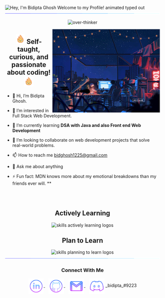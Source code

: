 <img src="https://readme-typing-svg.demolab.com?font=Libre+Baskerville&weight=500&size=41&duration=2800&pause=2000&color=FFFFFF&center=true&vCenter=true&width=940&lines=Hey%2C+I'm+Bidipta.+Welcome+to+my+Profile!" align="middle" alt="Hey, I'm Bidipta Ghosh Welcome to my Profile! animated typed out">
<img  src="assets/borderseperator.gif">

<p align="center"> <img src="https://komarev.com/ghpvc/?username=over-thinker&label=Profile%20views&color=0e75b6&style=flat" alt="over-thinker" /> </p>

<img align='right' src="assets/nightlife.gif" width="350" alt="HyunSun's Dev Card" /></a>
<h2 align="center"><img src="assets/flamey.gif" width="30"/> Self-taught, curious, and passionate about coding!<img src="assets/flamey.gif" width="30"/></h2>

- 👋 Hi, I’m Bidipta Ghosh.

- 👀 I’m interested in Full Stack Web Development.

- 🌱 I’m currently learning **DSA with Java and also Front end Web Development**

- 💞️ I’m looking to collaborate on web development projects that solve real-world problems.

- 📫 How to reach me bidghosh1225@gmail.com

- 💬 Ask me about anything

- ⚡ Fun fact: MDN knows more about my emotional breakdowns than my friends ever will.
**
<h2></h2><br>



<div align="center">
  <h2> <strong> Actively Learning </strong></h2>
  <img src="https://skillicons.dev/icons?i=html,css,js,java,py,bootstrap,django" alt="skills actively learning logos"> <br> 
  <h2> <strong> Plan to Learn </strong></h2>
  <img src="https://skillicons.dev/icons?i=mongodb,react,express,netlify,flutter,kotlin" alt="skills planning to learn logos">
</div>



<img src="assets/borderseperator.gif"/>
  <h3 align="center">Connect With Me</h3>
<p align="center">
  <a href="https://www.linkedin.com/in/bidipta-ghosh/" target="_blank">
    <img align="center" alt="linkedin logo" height="50" width="50" src="assets/linkedinlogo.png"/>
  </a> &nbsp;&nbsp;
  
  <a href="https://profile-summary-for-github.herokuapp.com/user/bidipta2005" target="_blank">
    <img align="center" alt="github logo" height="50" width="50" src="assets/githublogo.png"/>
  </a> &nbsp;&nbsp;
  
  <a href="mailto:bidghosh1225@gmail.com" target="_blank">
    <img align="center" alt="gmail logo" height="50" width="50" src="assets/gmailogo.png" />
<!--   </a> &nbsp;&nbsp;
   <a href="https://dev.to/Your-url" target="_blank">
    <img align="center" alt="My Dev.to link" height="50" width="50" src="assets/devtologo.png"/> -->
</a> &nbsp;&nbsp;
  <a>
    <img align="center" alt="Join My Discord Server" height="50" width="50" src="assets/discordlogo.png"/>
    <span>_bidipta_#9223</span>
</p> 



<!---
bidipta2005/bidipta2005 is a ✨ special ✨ repository because its `README.md` (this file) appears on your GitHub profile.
You can click the Preview link to take a look at your changes.
--->
